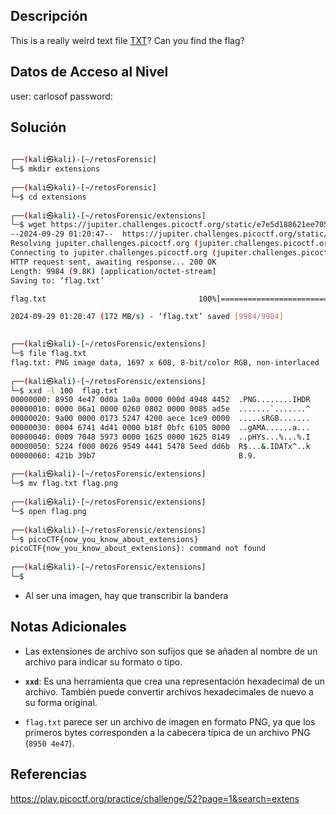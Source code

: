 ## Descripción 
This is a really weird text file [TXT](https://jupiter.challenges.picoctf.org/static/e7e5d188621ee705ceeb0452525412ef/flag.txt)? Can you find the flag?

## Datos de Acceso al Nivel
user: carlosof
password:

## Solución
```bash
                                                                                                                                                                      
┌──(kali㉿kali)-[~/retosForensic]
└─$ mkdir extensions  
                                                                                                                                                                      
┌──(kali㉿kali)-[~/retosForensic]
└─$ cd extensions 
                                                                                                                                                                      
┌──(kali㉿kali)-[~/retosForensic/extensions]
└─$ wget https://jupiter.challenges.picoctf.org/static/e7e5d188621ee705ceeb0452525412ef/flag.txt    
--2024-09-29 01:20:47--  https://jupiter.challenges.picoctf.org/static/e7e5d188621ee705ceeb0452525412ef/flag.txt
Resolving jupiter.challenges.picoctf.org (jupiter.challenges.picoctf.org)... 3.131.60.8
Connecting to jupiter.challenges.picoctf.org (jupiter.challenges.picoctf.org)|3.131.60.8|:443... connected.
HTTP request sent, awaiting response... 200 OK
Length: 9984 (9.8K) [application/octet-stream]
Saving to: ‘flag.txt’

flag.txt                                  100%[===================================================================================>]   9.75K  --.-KB/s    in 0s      

2024-09-29 01:20:47 (172 MB/s) - ‘flag.txt’ saved [9984/9984]

                                                                                                                                                                      
┌──(kali㉿kali)-[~/retosForensic/extensions]
└─$ file flag.txt    
flag.txt: PNG image data, 1697 x 608, 8-bit/color RGB, non-interlaced
                                                                                                                                                                      
┌──(kali㉿kali)-[~/retosForensic/extensions]
└─$ xxd -l 100  flag.txt
00000000: 8950 4e47 0d0a 1a0a 0000 000d 4948 4452  .PNG........IHDR
00000010: 0000 06a1 0000 0260 0802 0000 0085 ad5e  .......`.......^
00000020: 9a00 0000 0173 5247 4200 aece 1ce9 0000  .....sRGB.......
00000030: 0004 6741 4d41 0000 b18f 0bfc 6105 0000  ..gAMA......a...
00000040: 0009 7048 5973 0000 1625 0000 1625 0149  ..pHYs...%...%.I
00000050: 5224 f000 0026 9549 4441 5478 5eed dd6b  R$...&.IDATx^..k
00000060: 421b 39b7                                B.9.
                                                                                                                                                                      
┌──(kali㉿kali)-[~/retosForensic/extensions]
└─$ mv flag.txt flag.png
                                                                                                                                                                      
┌──(kali㉿kali)-[~/retosForensic/extensions]
└─$ open flag.png  
                                                                                                                                                                      
┌──(kali㉿kali)-[~/retosForensic/extensions]
└─$ picoCTF{now_you_know_about_extensions}
picoCTF{now_you_know_about_extensions}: command not found
                                                                                                                                                                       
┌──(kali㉿kali)-[~/retosForensic/extensions]
└─$ 

```
-  Al ser una imagen, hay que transcribir la bandera

## Notas Adicionales
- Las extensiones de archivo son sufijos que se añaden al nombre de un archivo para indicar su formato o tipo.

- **`xxd`**: Es una herramienta que crea una representación hexadecimal de un archivo. También puede convertir archivos hexadecimales de nuevo a su forma original.

- `flag.txt` parece ser un archivo de imagen en formato PNG, ya que los primeros bytes corresponden a la cabecera típica de un archivo PNG (`8950 4e47`).

## Referencias 
https://play.picoctf.org/practice/challenge/52?page=1&search=extens
